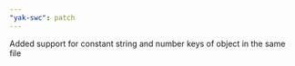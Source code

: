 ```yaml
---
"yak-swc": patch
---
```


Added support for constant string and number keys of object in the same file
